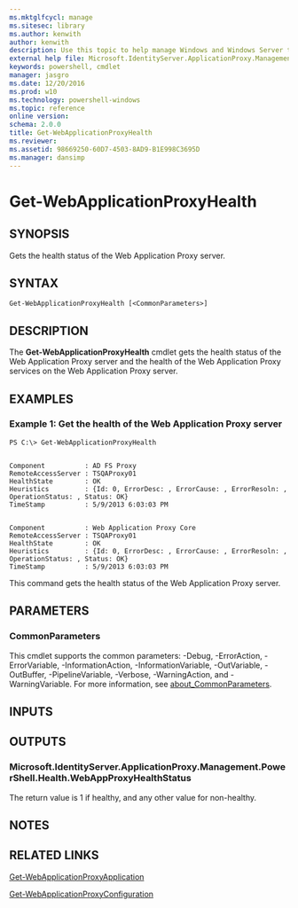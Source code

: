 ```yaml
---
ms.mktglfcycl: manage
ms.sitesec: library
ms.author: kenwith
author: kenwith
description: Use this topic to help manage Windows and Windows Server technologies with Windows PowerShell.
external help file: Microsoft.IdentityServer.ApplicationProxy.Management.PowerShell.dll-Help.xml
keywords: powershell, cmdlet
manager: jasgro
ms.date: 12/20/2016
ms.prod: w10
ms.technology: powershell-windows
ms.topic: reference
online version: 
schema: 2.0.0
title: Get-WebApplicationProxyHealth
ms.reviewer:
ms.assetid: 98669250-60D7-4503-8AD9-B1E998C3695D
ms.manager: dansimp
---
```


# Get-WebApplicationProxyHealth

## SYNOPSIS
Gets the health status of the Web Application Proxy server.

## SYNTAX

```
Get-WebApplicationProxyHealth [<CommonParameters>]
```

## DESCRIPTION
The **Get-WebApplicationProxyHealth** cmdlet gets the health status of the Web Application Proxy server and the health of the Web Application Proxy services on the Web Application Proxy server.

## EXAMPLES

### Example 1: Get the health of the Web Application Proxy server
```
PS C:\> Get-WebApplicationProxyHealth


Component          : AD FS Proxy
RemoteAccessServer : TSQAProxy01
HealthState        : OK
Heuristics         : {Id: 0, ErrorDesc: , ErrorCause: , ErrorResoln: , OperationStatus: , Status: OK}
TimeStamp          : 5/9/2013 6:03:03 PM


Component          : Web Application Proxy Core
RemoteAccessServer : TSQAProxy01
HealthState        : OK
Heuristics         : {Id: 0, ErrorDesc: , ErrorCause: , ErrorResoln: , OperationStatus: , Status: OK}
TimeStamp          : 5/9/2013 6:03:03 PM
```

This command gets the health status of the Web Application Proxy server.

## PARAMETERS

### CommonParameters
This cmdlet supports the common parameters: -Debug, -ErrorAction, -ErrorVariable, -InformationAction, -InformationVariable, -OutVariable, -OutBuffer, -PipelineVariable, -Verbose, -WarningAction, and -WarningVariable. For more information, see [about_CommonParameters](http://go.microsoft.com/fwlink/?LinkID=113216).

## INPUTS

## OUTPUTS

### Microsoft.IdentityServer.ApplicationProxy.Management.PowerShell.Health.WebAppProxyHealthStatus
The return value is 1 if healthy, and any other value for non-healthy.

## NOTES

## RELATED LINKS

[Get-WebApplicationProxyApplication](./Get-WebApplicationProxyApplication.md)

[Get-WebApplicationProxyConfiguration](./Get-WebApplicationProxyConfiguration.md)

